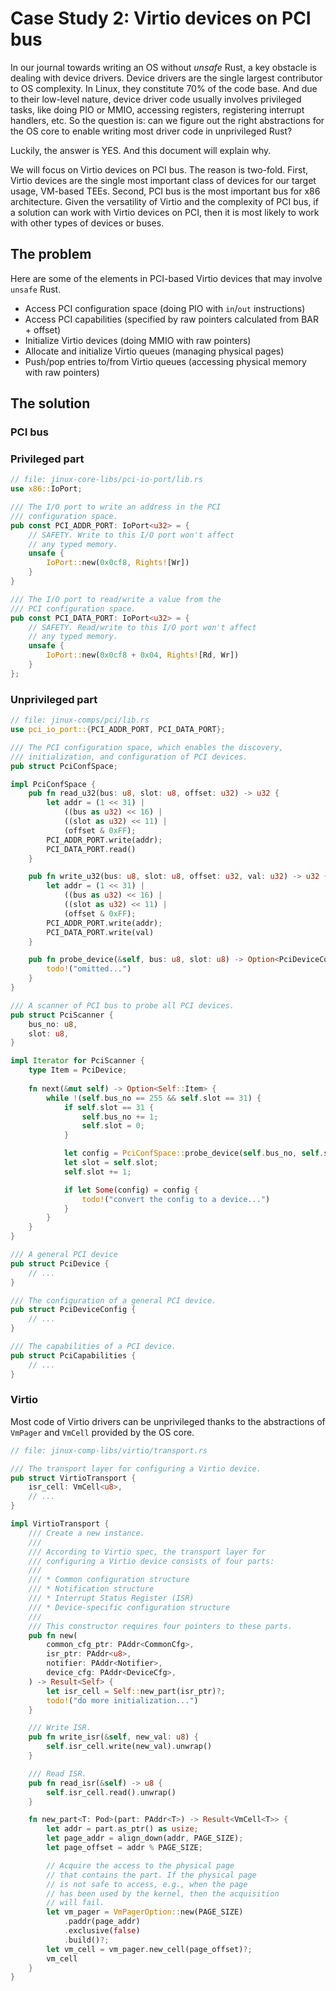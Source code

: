 # Case Study 2: Virtio devices on PCI bus

In our journal towards writing an OS without _unsafe_ Rust, a key obstacle is dealing with device drivers. Device drivers are the single largest contributor to OS complexity. In Linux, they constitute 70% of the code base. And due to their low-level nature, device driver code usually involves privileged tasks, like doing PIO or MMIO, accessing registers, registering interrupt handlers, etc. So the question is: can we figure out the right abstractions for the OS core to enable writing most driver code in unprivileged Rust?

Luckily, the answer is YES. And this document will explain why.

We will focus on Virtio devices on PCI bus. The reason is two-fold. First, Virtio devices are the single most important class of devices for our target usage, VM-based TEEs. Second, PCI bus is the most important bus for x86 architecture. Given the versatility of Virtio and the complexity of PCI bus, if a solution can work with Virtio devices on PCI, then it is most likely to work with other types of devices or buses.

## The problem

Here are some of the elements in PCI-based Virtio devices that may involve `unsafe` Rust.
* Access PCI configuration space (doing PIO with `in`/`out` instructions)
* Access PCI capabilities (specified by raw pointers calculated from BAR + offset)
* Initialize Virtio devices (doing MMIO with raw pointers)
* Allocate and initialize Virtio queues (managing physical pages)
* Push/pop entries to/from Virtio queues (accessing physical memory with raw pointers)

## The solution

### PCI bus

### Privileged part

```rust
// file: jinux-core-libs/pci-io-port/lib.rs
use x86::IoPort;

/// The I/O port to write an address in the PCI 
/// configuration space.
pub const PCI_ADDR_PORT: IoPort<u32> = {
    // SAFETY. Write to this I/O port won't affect 
    // any typed memory.
    unsafe {
        IoPort::new(0x0cf8, Rights![Wr])
    }
}

/// The I/O port to read/write a value from the
/// PCI configuration space.
pub const PCI_DATA_PORT: IoPort<u32> = {
    // SAFETY. Read/write to this I/O port won't affect 
    // any typed memory.
    unsafe {
        IoPort::new(0x0cf8 + 0x04, Rights![Rd, Wr])
    }
};
```

### Unprivileged part

```rust
// file: jinux-comps/pci/lib.rs
use pci_io_port::{PCI_ADDR_PORT, PCI_DATA_PORT};

/// The PCI configuration space, which enables the discovery,
/// initialization, and configuration of PCI devices.
pub struct PciConfSpace;

impl PciConfSpace {
    pub fn read_u32(bus: u8, slot: u8, offset: u32) -> u32 {
        let addr = (1 << 31) | 
            ((bus as u32) << 16) |
            ((slot as u32) << 11) |
            (offset & 0xFF);
        PCI_ADDR_PORT.write(addr);
        PCI_DATA_PORT.read()
    }

    pub fn write_u32(bus: u8, slot: u8, offset: u32, val: u32) -> u32 {
        let addr = (1 << 31) | 
            ((bus as u32) << 16) |
            ((slot as u32) << 11) |
            (offset & 0xFF);
        PCI_ADDR_PORT.write(addr);
        PCI_DATA_PORT.write(val)
    }

    pub fn probe_device(&self, bus: u8, slot: u8) -> Option<PciDeviceConfig> {
        todo!("omitted...")
    }
}

/// A scanner of PCI bus to probe all PCI devices.
pub struct PciScanner {
    bus_no: u8,
    slot: u8,
}

impl Iterator for PciScanner {
    type Item = PciDevice;
    
    fn next(&mut self) -> Option<Self::Item> {
        while !(self.bus_no == 255 && self.slot == 31) {
            if self.slot == 31 {
                self.bus_no += 1;
                self.slot = 0;
            }

            let config = PciConfSpace::probe_device(self.bus_no, self.slot);
            let slot = self.slot;
            self.slot += 1;

            if let Some(config) = config {
                todo!("convert the config to a device...")
            }
        }      
    }
}

/// A general PCI device
pub struct PciDevice {
    // ...
}

/// The configuration of a general PCI device.
pub struct PciDeviceConfig {
    // ...
}

/// The capabilities of a PCI device.
pub struct PciCapabilities {
    // ...
}
```

###  Virtio

Most code of Virtio drivers can be unprivileged thanks to the abstractions of `VmPager` and `VmCell` provided by the OS core.

```rust
// file: jinux-comp-libs/virtio/transport.rs

/// The transport layer for configuring a Virtio device.
pub struct VirtioTransport {
    isr_cell: VmCell<u8>,
    // ...
}

impl VirtioTransport {
    /// Create a new instance.
    ///
    /// According to Virtio spec, the transport layer for
    /// configuring a Virtio device consists of four parts:
    ///
    /// * Common configuration structure
    /// * Notification structure
    /// * Interrupt Status Register (ISR)
    /// * Device-specific configuration structure
    ///
    /// This constructor requires four pointers to these parts.
    pub fn new(
        common_cfg_ptr: PAddr<CommonCfg>,
        isr_ptr: PAddr<u8>,
        notifier: PAddr<Notifier>,
        device_cfg: PAddr<DeviceCfg>, 
    ) -> Result<Self> {
        let isr_cell = Self::new_part(isr_ptr)?;
        todo!("do more initialization...")
    }

    /// Write ISR.
    pub fn write_isr(&self, new_val: u8) {
        self.isr_cell.write(new_val).unwrap()
    }

    /// Read ISR.
    pub fn read_isr(&self) -> u8 {
        self.isr_cell.read().unwrap()
    }

    fn new_part<T: Pod>(part: PAddr<T>) -> Result<VmCell<T>> {
        let addr = part.as_ptr() as usize;
        let page_addr = align_down(addr, PAGE_SIZE);
        let page_offset = addr % PAGE_SIZE;

        // Acquire the access to the physical page 
        // that contains the part. If the physical page
        // is not safe to access, e.g., when the page
        // has been used by the kernel, then the acquisition
        // will fail.
        let vm_pager = VmPagerOption::new(PAGE_SIZE)
            .paddr(page_addr)
            .exclusive(false)
            .build()?;
        let vm_cell = vm_pager.new_cell(page_offset)?;
        vm_cell
    }
}
```
